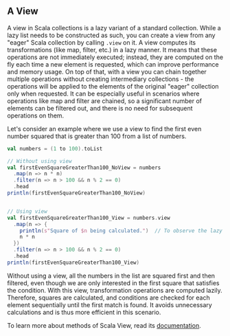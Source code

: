 ## A View 

A view in Scala collections is a lazy variant of a standard collection. 
While a lazy list needs to be constructed as such, you can create a view from any "eager" Scala collection by calling `.view` on it. 
A view computes its transformations (like map, filter, etc.) in a lazy manner. 
It means that these operations are not immediately executed; instead, they are computed on the fly each time a new element is requested, 
which can improve performance and memory usage. 
On top of that, with a view you can chain together multiple operations without creating intermediary collections - 
the operations will be applied to the elements of the original "eager" collection only when requested. 
It can be especially useful in scenarios where operations like map and filter are chained, so a significant number of 
elements can be filtered out, and there is no need for subsequent operations on them.

Let's consider an example where we use a view to find the first even number squared that is greater than 100 from a list of numbers.

```scala 3
val numbers = (1 to 100).toList

// Without using view
val firstEvenSquareGreaterThan100_NoView = numbers
  .map(n => n * n)
  .filter(n => n > 100 && n % 2 == 0)
  .head
println(firstEvenSquareGreaterThan100_NoView)


// Using view
val firstEvenSquareGreaterThan100_View = numbers.view
  .map(n => {
    println(s"Square of $n being calculated.")  // To observe the lazy evaluation
    n * n
  })
  .filter(n => n > 100 && n % 2 == 0)
  .head
println(firstEvenSquareGreaterThan100_View)
```


Without using a view, all the numbers in the list are squared first and then filtered, even though we are only interested in 
the first square that satisfies the condition. 
With this view, transformation operations are computed lazily. 
Therefore, squares are calculated, and conditions are checked for each element sequentially until the first match is found. 
It avoids unnecessary calculations and is thus more efficient in this scenario.

To learn more about methods of Scala View, read its [documentation](https://www.scala-lang.org/api/current/scala/collection/View.html).
